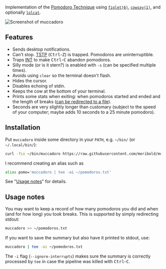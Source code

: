 Implementation of the [Pomodoro Technique][wikipedia] using [`figlet(6)`][],
[`cowsay(1)`][], and optionally [`lolcat`][].

![Screenshot of muccadoro](/../media/screenshot.png?raw=true "MOO!")

[wikipedia]: https://en.wikipedia.org/wiki/Pomodoro_Technique
[`figlet(6)`]: http://www.figlet.org/figlet-man.html
[`cowsay(1)`]: https://linux.die.net/man/1/cowsay
[`lolcat`]: https://github.com/busyloop/lolcat

## Features
*   Sends desktop notifications.
*   Can't stop.  [TSTP][] (<kbd>Ctrl</kbd>-<kbd>Z</kbd>) is trapped.  Pomodoros are
    uninterruptible.
*   Traps [INT][] to make <kbd>Ctrl</kbd>-<kbd>C</kbd> abandon pomodoros.
*   Silly mode (or is it stern?) is enabled with `-s` (can be specified multiple times).
*   Avoids using `clear` so the terminal doesn't flash.
*   Hides the cursor.
*   Disables echoing of stdin.
*   Keeps the cow at the bottom of your terminal.
*   Prints some stats when exiting: when pomodoros started and ended and the length of
    breaks ([can be redirected to a file](#usage-notes)).
*   Seconds are very slightly longer than customary (subject to the speed of your
    computer; maybe adds 10 seconds to a 25 minute pomodoro).

[TSTP]: https://www.gnu.org/software/libc/manual/html_node/Job-Control-Signals
[INT]: https://www.gnu.org/software/libc/manual/html_node/Termination-Signals

## Installation

Put `muccadoro` inside some directory in your `PATH`, e.g. `~/bin/` (or `~/.local/bin/`):

```bash
curl -fLo ~/bin/muccadoro https://raw.githubusercontent.com/meribold/muccadoro/master/muccadoro
```

I recommend creating an alias such as

```bash
alias pomo='muccadoro | tee -ai ~/pomodoros.txt'
```

See "[Usage notes](#usage-notes)" for details.

## Usage notes

You may want to keep a record of how many pomodoros you did and when (and for how long)
you took breaks.  This is supported by simply redirecting stdout:

```bash
muccadoro >> ~/pomodoros.txt
```

If you want to save the summary but also have it printed to stdout, use:

```bash
muccadoro | tee -ai ~/pomodoros.txt
```

The `-i` flag (`--ignore-interrupts`) makes sure the summary is correctly processed by
`tee` in case the pipeline was killed with <kbd>Ctrl</kbd>-<kbd>C</kbd>.

<!-- vim: set tw=90 sts=-1 sw=4 et spell: -->
